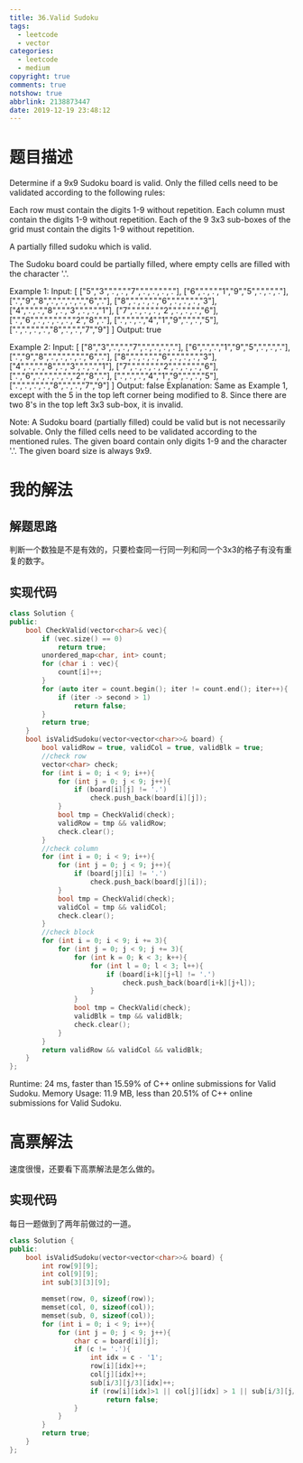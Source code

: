 ```yaml
---
title: 36.Valid Sudoku
tags:
  - leetcode
  - vector
categories:
  - leetcode
  - medium
copyright: true
comments: true
notshow: true
abbrlink: 2138873447
date: 2019-12-19 23:48:12
---
```

# 题目描述
Determine if a 9x9 Sudoku board is valid. Only the filled cells need to be validated according to the following rules:

Each row must contain the digits 1-9 without repetition.
Each column must contain the digits 1-9 without repetition.
Each of the 9 3x3 sub-boxes of the grid must contain the digits 1-9 without repetition.

A partially filled sudoku which is valid.

The Sudoku board could be partially filled, where empty cells are filled with the character '.'.

Example 1:
Input:
[
  ["5","3",".",".","7",".",".",".","."],
  ["6",".",".","1","9","5",".",".","."],
  [".","9","8",".",".",".",".","6","."],
  ["8",".",".",".","6",".",".",".","3"],
  ["4",".",".","8",".","3",".",".","1"],
  ["7",".",".",".","2",".",".",".","6"],
  [".","6",".",".",".",".","2","8","."],
  [".",".",".","4","1","9",".",".","5"],
  [".",".",".",".","8",".",".","7","9"]
]
Output: true

Example 2:
Input:
[
  ["8","3",".",".","7",".",".",".","."],
  ["6",".",".","1","9","5",".",".","."],
  [".","9","8",".",".",".",".","6","."],
  ["8",".",".",".","6",".",".",".","3"],
  ["4",".",".","8",".","3",".",".","1"],
  ["7",".",".",".","2",".",".",".","6"],
  [".","6",".",".",".",".","2","8","."],
  [".",".",".","4","1","9",".",".","5"],
  [".",".",".",".","8",".",".","7","9"]
]
Output: false
Explanation: Same as Example 1, except with the 5 in the top left corner being 
    modified to 8. Since there are two 8's in the top left 3x3 sub-box, it is invalid.

Note:
A Sudoku board (partially filled) could be valid but is not necessarily solvable.
Only the filled cells need to be validated according to the mentioned rules.
The given board contain only digits 1-9 and the character '.'.
The given board size is always 9x9.
# 我的解法
## 解题思路
判断一个数独是不是有效的，只要检查同一行同一列和同一个3x3的格子有没有重复的数字。
## 实现代码
```C++
class Solution {
public:
    bool CheckValid(vector<char>& vec){
        if (vec.size() == 0)
            return true;
        unordered_map<char, int> count;
        for (char i : vec){
            count[i]++;
        }
        for (auto iter = count.begin(); iter != count.end(); iter++){
            if (iter -> second > 1)
                return false;
        }
        return true;
    }
    bool isValidSudoku(vector<vector<char>>& board) {
        bool validRow = true, validCol = true, validBlk = true;
        //check row
        vector<char> check;
        for (int i = 0; i < 9; i++){
            for (int j = 0; j < 9; j++){
                if (board[i][j] != '.')
                    check.push_back(board[i][j]);
            }
            bool tmp = CheckValid(check);
            validRow = tmp && validRow;
            check.clear();
        }
        //check column
        for (int i = 0; i < 9; i++){
            for (int j = 0; j < 9; j++){
                if (board[j][i] != '.')
                    check.push_back(board[j][i]);
            }
            bool tmp = CheckValid(check);
            validCol = tmp && validCol;
            check.clear();
        }
        //check block
        for (int i = 0; i < 9; i += 3){
            for (int j = 0; j < 9; j += 3){
                for (int k = 0; k < 3; k++){
                    for (int l = 0; l < 3; l++){
                        if (board[i+k][j+l] != '.')
                            check.push_back(board[i+k][j+l]);
                    }
                }
                bool tmp = CheckValid(check);
                validBlk = tmp && validBlk;
                check.clear();
            }
        }
        return validRow && validCol && validBlk;
    }
};
```
Runtime: 24 ms, faster than 15.59% of C++ online submissions for Valid Sudoku.
Memory Usage: 11.9 MB, less than 20.51% of C++ online submissions for Valid Sudoku.
# 高票解法
速度很慢，还要看下高票解法是怎么做的。
## 实现代码
每日一题做到了两年前做过的一道。

```C++
class Solution {
public:
    bool isValidSudoku(vector<vector<char>>& board) {
        int row[9][9];
        int col[9][9];
        int sub[3][3][9];

        memset(row, 0, sizeof(row));
        memset(col, 0, sizeof(col));
        memset(sub, 0, sizeof(col));
        for (int i = 0; i < 9; i++){
            for (int j = 0; j < 9; j++){
                char c = board[i][j];
                if (c != '.'){
                    int idx = c - '1';
                    row[i][idx]++;
                    col[j][idx]++;
                    sub[i/3][j/3][idx]++;
                    if (row[i][idx]>1 || col[j][idx] > 1 || sub[i/3][j/3][idx]>1)
                        return false;
                }
            }
        }
        return true;
    }
};
```